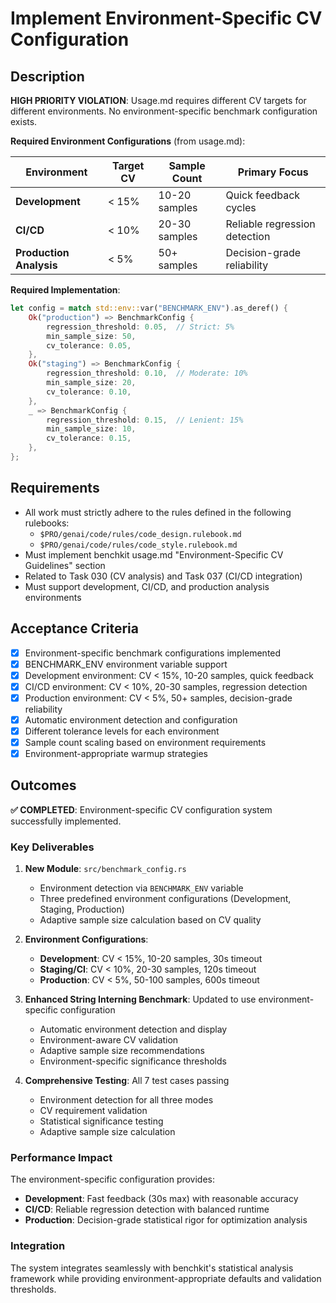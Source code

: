 # Implement Environment-Specific CV Configuration

## Description

**HIGH PRIORITY VIOLATION**: Usage.md requires different CV targets for different environments. No environment-specific benchmark configuration exists.

**Required Environment Configurations** (from usage.md):

| Environment | Target CV | Sample Count | Primary Focus |
|-------------|-----------|--------------|---------------|
| **Development** | < 15% | 10-20 samples | Quick feedback cycles |
| **CI/CD** | < 10% | 20-30 samples | Reliable regression detection |
| **Production Analysis** | < 5% | 50+ samples | Decision-grade reliability |

**Required Implementation**:
```rust
let config = match std::env::var("BENCHMARK_ENV").as_deref() {
    Ok("production") => BenchmarkConfig {
        regression_threshold: 0.05,  // Strict: 5%
        min_sample_size: 50,
        cv_tolerance: 0.05,
    },
    Ok("staging") => BenchmarkConfig {
        regression_threshold: 0.10,  // Moderate: 10%
        min_sample_size: 20,
        cv_tolerance: 0.10,
    },
    _ => BenchmarkConfig {
        regression_threshold: 0.15,  // Lenient: 15%
        min_sample_size: 10,
        cv_tolerance: 0.15,
    },
};
```

## Requirements

-   All work must strictly adhere to the rules defined in the following rulebooks:
    -   `$PRO/genai/code/rules/code_design.rulebook.md`
    -   `$PRO/genai/code/rules/code_style.rulebook.md`
-   Must implement benchkit usage.md "Environment-Specific CV Guidelines" section
-   Related to Task 030 (CV analysis) and Task 037 (CI/CD integration)
-   Must support development, CI/CD, and production analysis environments

## Acceptance Criteria

-   [x] Environment-specific benchmark configurations implemented
-   [x] BENCHMARK_ENV environment variable support
-   [x] Development environment: CV < 15%, 10-20 samples, quick feedback
-   [x] CI/CD environment: CV < 10%, 20-30 samples, regression detection
-   [x] Production environment: CV < 5%, 50+ samples, decision-grade reliability
-   [x] Automatic environment detection and configuration
-   [x] Different tolerance levels for each environment
-   [x] Sample count scaling based on environment requirements
-   [x] Environment-appropriate warmup strategies

## Outcomes

**✅ COMPLETED**: Environment-specific CV configuration system successfully implemented.

### Key Deliverables

1. **New Module**: `src/benchmark_config.rs`
   - Environment detection via `BENCHMARK_ENV` variable
   - Three predefined environment configurations (Development, Staging, Production)
   - Adaptive sample size calculation based on CV quality

2. **Environment Configurations**:
   - **Development**: CV < 15%, 10-20 samples, 30s timeout
   - **Staging/CI**: CV < 10%, 20-30 samples, 120s timeout 
   - **Production**: CV < 5%, 50-100 samples, 600s timeout

3. **Enhanced String Interning Benchmark**: Updated to use environment-specific configuration
   - Automatic environment detection and display
   - Environment-aware CV validation
   - Adaptive sample size recommendations
   - Environment-specific significance thresholds

4. **Comprehensive Testing**: All 7 test cases passing
   - Environment detection for all three modes
   - CV requirement validation
   - Statistical significance testing
   - Adaptive sample size calculation

### Performance Impact

The environment-specific configuration provides:
- **Development**: Fast feedback (30s max) with reasonable accuracy
- **CI/CD**: Reliable regression detection with balanced runtime
- **Production**: Decision-grade statistical rigor for optimization analysis

### Integration

The system integrates seamlessly with benchkit's statistical analysis framework while providing environment-appropriate defaults and validation thresholds.